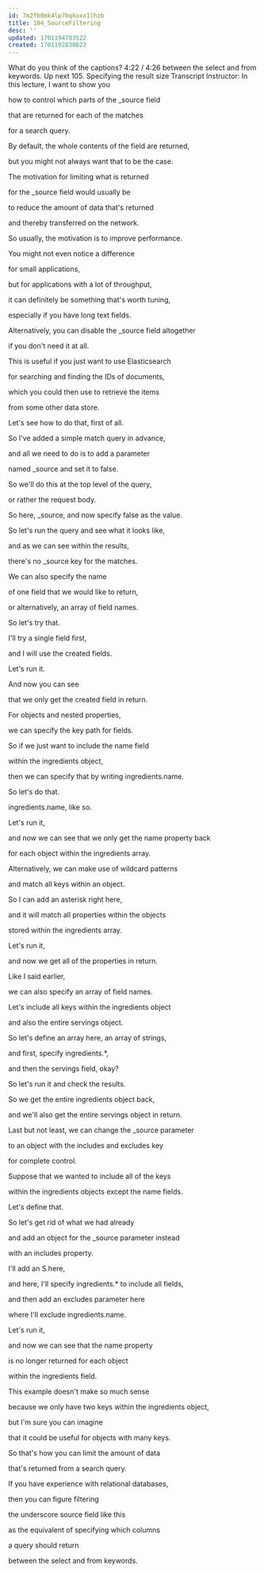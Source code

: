 ```yaml
---
id: 7m2fb0mk4lp7bqkoxx1lhzb
title: 104_SourceFiltering
desc: ''
updated: 1701194783522
created: 1701192830623
---
```


What do you think of the captions?
4:22 / 4:26
between the select and from keywords.
Up next
105. Specifying the result size
Transcript
Instructor: In this lecture, I want to show you

how to control which parts of the _source field

that are returned for each of the matches

for a search query.

By default, the whole contents of the field are returned,

but you might not always want that to be the case.

The motivation for limiting what is returned

for the _source field would usually be

to reduce the amount of data that's returned

and thereby transferred on the network.

So usually, the motivation is to improve performance.

You might not even notice a difference

for small applications,

but for applications with a lot of throughput,

it can definitely be something that's worth tuning,

especially if you have long text fields.

Alternatively, you can disable the _source field altogether

if you don't need it at all.

This is useful if you just want to use Elasticsearch

for searching and finding the IDs of documents,

which you could then use to retrieve the items

from some other data store.

Let's see how to do that, first of all.

So I've added a simple match query in advance,

and all we need to do is to add a parameter

named _source and set it to false.

So we'll do this at the top level of the query,

or rather the request body.

So here, _source, and now specify false as the value.

So let's run the query and see what it looks like,

and as we can see within the results,

there's no _source key for the matches.

We can also specify the name

of one field that we would like to return,

or alternatively, an array of field names.

So let's try that.

I'll try a single field first,

and I will use the created fields.

Let's run it.

And now you can see

that we only get the created field in return.

For objects and nested properties,

we can specify the key path for fields.

So if we just want to include the name field

within the ingredients object,

then we can specify that by writing ingredients.name.

So let's do that.

ingredients.name, like so.

Let's run it,

and now we can see that we only get the name property back

for each object within the ingredients array.

Alternatively, we can make use of wildcard patterns

and match all keys within an object.

So I can add an asterisk right here,

and it will match all properties within the objects

stored within the ingredients array.

Let's run it,

and now we get all of the properties in return.

Like I said earlier,

we can also specify an array of field names.

Let's include all keys within the ingredients object

and also the entire servings object.

So let's define an array here, an array of strings,

and first, specify ingredients.*,

and then the servings field, okay?

So let's run it and check the results.

So we get the entire ingredients object back,

and we'll also get the entire servings object in return.

Last but not least, we can change the _source parameter

to an object with the includes and excludes key

for complete control.

Suppose that we wanted to include all of the keys

within the ingredients objects except the name fields.

Let's define that.

So let's get rid of what we had already

and add an object for the _source parameter instead

with an includes property.

I'll add an S here,

and here, I'll specify ingredients.* to include all fields,

and then add an excludes parameter here

where I'll exclude ingredients.name.

Let's run it,

and now we can see that the name property

is no longer returned for each object

within the ingredients field.

This example doesn't make so much sense

because we only have two keys within the ingredients object,

but I'm sure you can imagine

that it could be useful for objects with many keys.

So that's how you can limit the amount of data

that's returned from a search query.

If you have experience with relational databases,

then you can figure filtering

the underscore source field like this

as the equivalent of specifying which columns

a query should return

between the select and from keywords.
